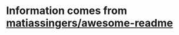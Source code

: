 # Information comes from [matiassingers/awesome-readme](https://github.com/matiassingers/awesome-readme)

